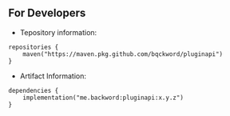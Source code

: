 For Developers
------
* Tepository information:
```
repositories {
    maven("https://maven.pkg.github.com/bqckword/pluginapi")
}
```

* Artifact Information:
```
dependencies {
    implementation("me.backword:pluginapi:x.y.z")
}
```
